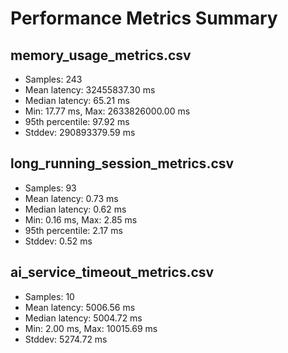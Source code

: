 # Performance Metrics Summary

## memory_usage_metrics.csv

- Samples: 243
- Mean latency: 32455837.30 ms
- Median latency: 65.21 ms
- Min: 17.77 ms, Max: 2633826000.00 ms
- 95th percentile: 97.92 ms
- Stddev: 290893379.59 ms

## long_running_session_metrics.csv

- Samples: 93
- Mean latency: 0.73 ms
- Median latency: 0.62 ms
- Min: 0.16 ms, Max: 2.85 ms
- 95th percentile: 2.17 ms
- Stddev: 0.52 ms

## ai_service_timeout_metrics.csv

- Samples: 10
- Mean latency: 5006.56 ms
- Median latency: 5004.72 ms
- Min: 2.00 ms, Max: 10015.69 ms
- Stddev: 5274.72 ms
